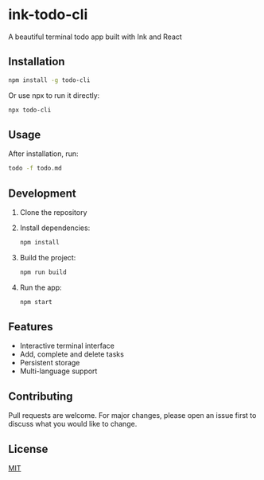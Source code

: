 # ink-todo-cli

A beautiful terminal todo app built with Ink and React

## Installation

```bash
npm install -g todo-cli
```

Or use npx to run it directly:

```bash
npx todo-cli
```

## Usage

After installation, run:

```bash
todo -f todo.md
```

## Development

1. Clone the repository
2. Install dependencies:

   ```bash
   npm install
   ```

3. Build the project:

   ```bash
   npm run build
   ```

4. Run the app:

   ```bash
   npm start
   ```

## Features

- Interactive terminal interface
- Add, complete and delete tasks
- Persistent storage
- Multi-language support

## Contributing

Pull requests are welcome. For major changes, please open an issue first to discuss what you would like to change.

## License

[MIT](LICENSE.md)
